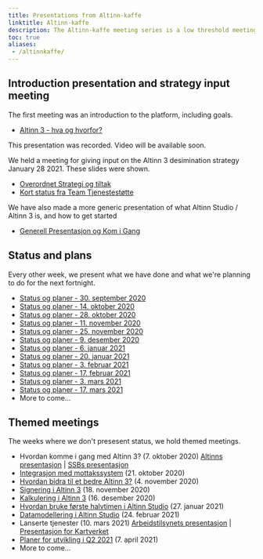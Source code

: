 ```yaml
---
title: Presentations from Altinn-kaffe
linktitle: Altinn-kaffe
description: The Altinn-kaffe meeting series is a low threshold meeting series, where app owners (and potential app owners) can learn more about what we're doing in Altinn 3. It's also designed to gather information on how Altinn can help app owners realise their Altinn 3 potential. Slides mainly in Norwegian.
toc: true
aliases:
 - /altinnkaffe/
---
```



## Introduction presentation and strategy input meeting

The first meeting was an introduction to the platform, including goals.

* [Altinn 3 - hva og hvorfor?](https://github.com/Altinn/altinn-studio-docs/raw/master/content/teknologi/altinnstudio/files/altinnkaffe/Altinn_T3.0_introduksjon_20200925.pptx)

This presentation was recorded. Video will be available soon.

We held a meeting for giving input on the Altinn 3 desimination strategy January 28 2021. These slides were shown.

* [Overordnet Strategi og tiltak](https://github.com/Altinn/altinn-studio-docs/raw/master/content/teknologi/altinnstudio/files/altinnkaffe/20210128_Overordnet_Strategi_og_tiltak.pdf)
* [Kort status fra Team Tjenestestøtte](https://github.com/Altinn/altinn-studio-docs/raw/master/content/teknologi/altinnstudio/files/altinnkaffe/20210128_Kort_status_fra_Team_Tjenestestotte.pdf)

We have also made a more generic presentation of what Altinn Studio / Altinn 3 is, and how to get started

* [Generell Presentasjon og Kom i Gang](https://github.com/Altinn/altinn-studio-docs/raw/master/content/teknologi/altinnstudio/files/altinnkaffe/20210209_Generell_Presentasjon_for_Altinn_Tjenester_3.0.pdf)

## Status and plans

Every other week, we present what we have done and what we're planning to do for the next fortnight.

* [Status og planer - 30. september 2020](https://github.com/Altinn/altinn-studio-docs/raw/master/content/teknologi/altinnstudio/files/altinnkaffe/altinnkaffe-20200930.pptx)
* [Status og planer - 14. oktober 2020](https://github.com/Altinn/altinn-studio-docs/raw/master/content/teknologi/altinnstudio/files/altinnkaffe/altinnkaffe-20201014.pptx)
* [Status og planer - 28. oktober 2020](https://github.com/Altinn/altinn-studio-docs/raw/master/content/teknologi/altinnstudio/files/altinnkaffe/altinnkaffe-20201028.pptx)
* [Status og planer - 11. november 2020](https://github.com/Altinn/altinn-studio-docs/raw/master/content/teknologi/altinnstudio/files/altinnkaffe/altinnkaffe-20201111.pptx)
* [Status og planer - 25. november 2020](https://github.com/Altinn/altinn-studio-docs/raw/master/content/teknologi/altinnstudio/files/altinnkaffe/altinnkaffe-20201125.pptx)
* [Status og planer - 9. desember 2020](https://github.com/Altinn/altinn-studio-docs/raw/master/content/teknologi/altinnstudio/files/altinnkaffe/altinnkaffe-20201209.pptx)
* [Status og planer - 6. januar 2021](https://github.com/Altinn/altinn-studio-docs/raw/master/content/teknologi/altinnstudio/files/altinnkaffe/altinnkaffe-20210106.pptx)
* [Status og planer - 20. januar 2021](https://github.com/Altinn/altinn-studio-docs/raw/master/content/teknologi/altinnstudio/files/altinnkaffe/altinnkaffe-20210120.pptx)
* [Status og planer - 3. februar 2021](https://github.com/Altinn/altinn-studio-docs/raw/master/content/teknologi/altinnstudio/files/altinnkaffe/altinnkaffe-20210203.pptx)
* [Status og planer - 17. februar 2021](https://github.com/Altinn/altinn-studio-docs/raw/master/content/teknologi/altinnstudio/files/altinnkaffe/altinnkaffe-20210217.pptx)
* [Status og planer - 3. mars 2021](https://github.com/Altinn/altinn-studio-docs/raw/master/content/teknologi/altinnstudio/files/altinnkaffe/altinnkaffe-20210303.pptx)
* [Status og planer - 17. mars 2021](https://github.com/Altinn/altinn-studio-docs/raw/master/content/teknologi/altinnstudio/files/altinnkaffe/altinnkaffe-20210317.pptx)
* More to come...

## Themed meetings

The weeks where we don't presesent status, we hold themed meetings.

* Hvordan komme i gang med Altinn 3? (7. oktober 2020) [Altinns presentasjon](https://github.com/Altinn/altinn-studio-docs/raw/master/content/teknologi/altinnstudio/files/altinnkaffe/altinnkaffe-20201007.pptx) | [SSBs presentasjon](https://github.com/Altinn/altinn-studio-docs/raw/master/content/teknologi/altinnstudio/files/altinnkaffe/20201007-SSB_AltinnStudio.pptx)
* [Integrasjon med mottakssystem](https://github.com/Altinn/altinn-studio-docs/raw/master/content/teknologi/altinnstudio/files/altinnkaffe/altinnkaffe-20201021.pptx) (21. oktober 2020)
* [Hvordan bidra til et bedre Altinn 3?](https://github.com/Altinn/altinn-studio-docs/raw/master/content/teknologi/altinnstudio/files/altinnkaffe/altinnkaffe-20201104.pptx) (4. november 2020)
* [Signering i Altinn 3](https://github.com/Altinn/altinn-studio-docs/raw/master/content/teknologi/altinnstudio/files/altinnkaffe/altinnkaffe-20201118.pptx) (18. november 2020)
* [Kalkulering i Altinn 3](https://github.com/Altinn/altinn-studio-docs/raw/master/content/teknologi/altinnstudio/files/altinnkaffe/20201216-kalkuleringer.pptx) (16. desember 2020)
* [Hvordan bruke første halvtimen i Altinn Studio](https://github.com/Altinn/altinn-studio-docs/raw/master/content/teknologi/altinnstudio/files/altinnkaffe/altinkaffe-forste-halvtimen.pptx) (27. januar 2021)
* [Datamodellering i Altinn Studio](https://github.com/Altinn/altinn-studio-docs/raw/master/content/teknologi/altinnstudio/files/altinnkaffe/datamodellering-altinn-studio-altinkaffe.pdf) (24. februar 2021)
* Lanserte tjenester (10. mars 2021) [Arbeidstilsynets presentasjon](https://github.com/Altinn/altinn-studio-docs/raw/master/content/teknologi/altinnstudio/files/altinnkaffe/Arbeidstilsynet-AltinnKaffe-10032021.pdf) | [Presentasjon for Kartverket](https://github.com/Altinn/altinn-studio-docs/raw/master/content/teknologi/altinnstudio/files/altinnkaffe/autorisasjon-av-landmalere.pptx)
* [Planer for utvikling i Q2 2021](https://github.com/Altinn/altinn-studio-docs/raw/master/content/teknologi/altinnstudio/files/altinnkaffe/altinnkaffe-20210407-planerq2.pptx) (7. april 2021)
* More to come...
